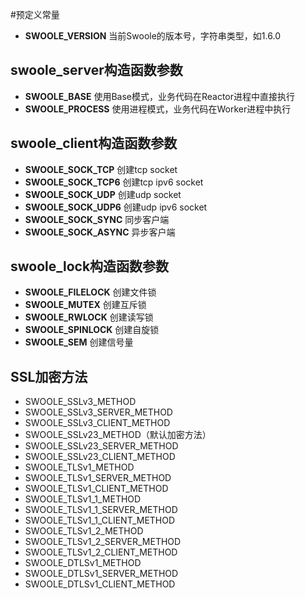 #预定义常量

* **SWOOLE_VERSION** 当前Swoole的版本号，字符串类型，如1.6.0

swoole_server构造函数参数
--------
* **SWOOLE_BASE** 使用Base模式，业务代码在Reactor进程中直接执行
* **SWOOLE_PROCESS** 使用进程模式，业务代码在Worker进程中执行

swoole_client构造函数参数
-----------
* __SWOOLE_SOCK_TCP__ 创建tcp socket 
* __SWOOLE_SOCK_TCP6__ 创建tcp ipv6 socket
* __SWOOLE_SOCK_UDP__ 创建udp socket
* __SWOOLE_SOCK_UDP6__ 创建udp ipv6 socket  
* __SWOOLE_SOCK_SYNC__ 同步客户端
* __SWOOLE_SOCK_ASYNC__ 异步客户端

swoole_lock构造函数参数
----------
* __SWOOLE_FILELOCK__ 创建文件锁
* __SWOOLE_MUTEX__ 创建互斥锁
* __SWOOLE_RWLOCK__ 创建读写锁
* __SWOOLE_SPINLOCK__ 创建自旋锁
* __SWOOLE_SEM__ 创建信号量

SSL加密方法
-----
* SWOOLE_SSLv3_METHOD
* SWOOLE_SSLv3_SERVER_METHOD
* SWOOLE_SSLv3_CLIENT_METHOD
* SWOOLE_SSLv23_METHOD（默认加密方法）
* SWOOLE_SSLv23_SERVER_METHOD
* SWOOLE_SSLv23_CLIENT_METHOD
* SWOOLE_TLSv1_METHOD
* SWOOLE_TLSv1_SERVER_METHOD
* SWOOLE_TLSv1_CLIENT_METHOD
* SWOOLE_TLSv1_1_METHOD
* SWOOLE_TLSv1_1_SERVER_METHOD
* SWOOLE_TLSv1_1_CLIENT_METHOD
* SWOOLE_TLSv1_2_METHOD
* SWOOLE_TLSv1_2_SERVER_METHOD
* SWOOLE_TLSv1_2_CLIENT_METHOD
* SWOOLE_DTLSv1_METHOD
* SWOOLE_DTLSv1_SERVER_METHOD
* SWOOLE_DTLSv1_CLIENT_METHOD

